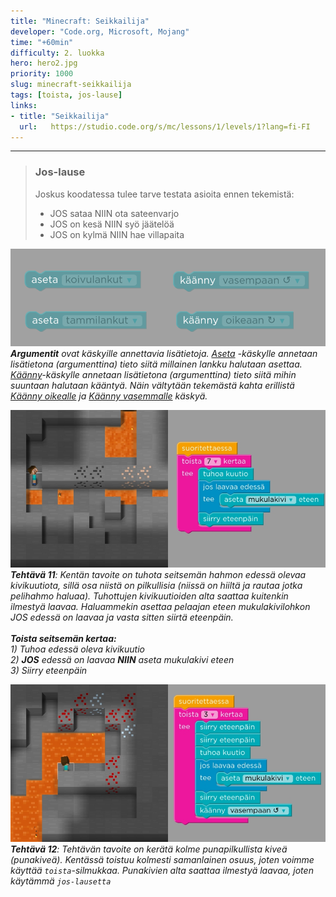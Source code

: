 ```yaml
---
title: "Minecraft: Seikkailija"
developer: "Code.org, Microsoft, Mojang"
time: "+60min"
difficulty: 2. luokka
hero: hero2.jpg
priority: 1000
slug: minecraft-seikkailija
tags: [toista, jos-lause]
links:
- title: "Seikkailija"
  url:   https://studio.code.org/s/mc/lessons/1/levels/1?lang=fi-FI
---
```


<!--![](./exercise-8.jpg)
***Tehtävä 8**: Silmukoita voi myös laittaa sisäkkäin*-->

---

> ### Jos-lause
> Joskus koodatessa tulee tarve testata asioita ennen tekemistä:
>
> - JOS sataa NIIN ota sateenvarjo
> - JOS on kesä NIIN syö jäätelöä
> - JOS on kylmä NIIN hae villapaita

![](./argumentit.png)
***Argumentit** ovat käskyille annettavia lisätietoja. <u>Aseta</u> -käskylle annetaan lisätietona (argumenttina) tieto siitä millainen lankku halutaan asettaa. <u>Käänny</u>-käskylle annetaan lisätietona (argumenttina) tieto siitä mihin suuntaan halutaan kääntyä. Näin vältytään tekemästä kahta erillistä <u>Käänny oikealle</u> ja <u>Käänny vasemmalle</u> käskyä.*

![](./if.jpg)
***Tehtävä 11**: Kentän tavoite on tuhota seitsemän hahmon edessä olevaa kivikuutiota, sillä osa niistä on pilkullisia (niissä on hiiltä ja rautaa jotka pelihahmo haluaa). Tuhottujen kivikuutioiden alta saattaa kuitenkin ilmestyä laavaa. Haluammekin asettaa pelaajan eteen mukulakivilohkon JOS edessä on laavaa ja vasta sitten siirtä eteenpäin. </br></br>**Toista seitsemän kertaa:**</br>1) Tuhoa edessä oleva kivikuutio </br> 2) **JOS** edessä on laavaa **NIIN** aseta mukulakivi eteen</br> 3) Siirry eteenpäin*


![](./exercise-12.jpg)
***Tehtävä 12**: Tehtävän tavoite on kerätä kolme punapilkullista kiveä (punakiveä). Kentässä toistuu kolmesti samanlainen osuus, joten voimme käyttää `toista`-silmukkaa. Punakivien alta saattaa ilmestyä laavaa, joten käytämmä `jos-lausetta`*
